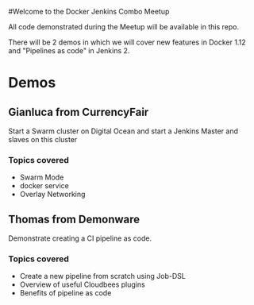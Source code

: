 #Welcome to the Docker Jenkins Combo Meetup

All code demonstrated during the Meetup will be available in this repo.

There will be 2 demos in which we will cover new features in Docker 1.12 and "Pipelines as code" in Jenkins 2.


# Demos

## Gianluca from CurrencyFair

Start a Swarm cluster on Digital Ocean and start a Jenkins Master and slaves on this cluster

### Topics covered

- Swarm Mode
- docker service
- Overlay Networking


## Thomas from Demonware

Demonstrate creating a CI pipeline as code.

### Topics covered

- Create a new pipeline from scratch using Job-DSL
- Overview of useful Cloudbees plugins
- Benefits of pipeline as code 
